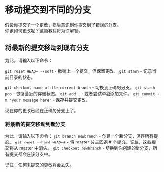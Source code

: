 # 移动提交到不同的分支
假设你提交了一个更改，然后意识到你提交到了错误的分支。  
你该如何更改呢？这篇教程将为你解答。

## 将最新的提交移动到现有分支
为此，请输入以下命令：

```git reset HEAD~ --soft``` - 撤销上一个提交，但保留更改。
```git stash``` - 记录当前目录的状态。

```git checkout name-of-the-correct-branch``` - 切换到正确的分支。
```git stash pop``` - 恢复最近的存储状态。
```git add .``` - 或者尝试单独添加文件。 
```git commit -m "your message here"``` - 保存并提交更改。

现在你的更改已经在正确的分支上了。


### 将最新的提交移动到新分支
为此，请输入以下命令：
```git branch newbranch``` -  创建一个新分支，保存所有提交。
```git reset --hard HEAD~#``` - 将 master 分支回退 # 个提交。记住，这些提交将从 master 中消失。
```git checkout newbranch``` - 切换到你创建的新分支，所有提交都会在该分支中。

记住：任何未提交的更改将会丢失。
